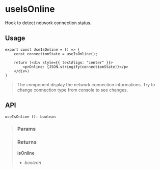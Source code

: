 # useIsOnline
Hook to detect network connection status.

## Usage

```tsx
export const UseIsOnline = () => {
	const connectionState = useIsOnline();

	return (<div style={{ textAlign: "center" }}>
		<p>Online: {JSON.stringify(connectionState)}</p>
	</div>)
}
```

> The component display the network connection informations. Try to change connection type from console to see changes.


## API

```tsx
useIsOnline (): boolean 
```

> ### Params
>
>
>

> ### Returns
>
> __isOnline__
> - _boolean_  
>